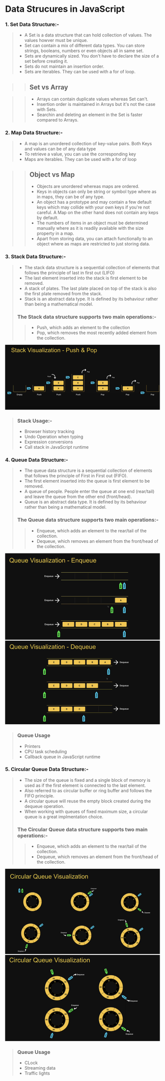 # Data Strucures in JavaScript 

### 1.  Set Data Structure:- 

> - A Set is a data structure that can hold collection of values. The values howver must be unique.
> - Set can contain a mix of different data types. You can store strings, booleans, numbers or even objects all in same set.
> - Sets are dynamically sized. You don't have to declare the size of a set before creating it.
> - Sets do not maintain an insertion order.
> - Sets are iterables. They can be used with a for of loop.

>> ##   Set vs Array

>> - Arrays can contain duplicate values whereas Set can't.
>> - Insertion order is maintained in Arrays but it's not the case with Sets.
>> - Searchin and deleting an element in the Set is faster compared to Arrays.

### 2.  Map Data Structure:-

> - A map is an unordered collection of key-value pairs. Both Keys and values can be of any data type
> - To retrieve a value, you can use the corresponding key
> - Maps are iterables. They can be used with a for of loop

>> ##   Object vs Map
>> - Objects are unordered whereas maps are ordered.
>> - Keys in objects can only be string or symbol type where as in maps, they can be of any type.
>> - An object has a prototype and may contain a few default keys which may collide with your own keys if you're not careful. A Map on the other hand does not contain any keps by default.
>> - The numbers of items in an object must be determined manually where as it is readily available with the size property in a map.
>> - Apart from storing data, you can attach functionally to an object where as maps are restricted to just storing data.

### 3.  Stack Data Structure:-

> - The stack data structure is a sequential collection of elements that follows the principle of last in first out (LIFO)
> - The last element inserted into the stack is first element to be removed.
> - A stack of plates. The last plate placed on top of the stack is also the first plate removed from the stack.
> - Stack is an abstract data type. It is defined by its behaviour rather than being a mathematical model.
> ### The Stack data structure supports two main operations:-
>> - Push, which adds an element to the collection
>> - Pop, which removes the most recently added element from the collection.

![Stack visualization](<Images/Screenshot 2025-07-03 113416.png>)

> ### Stack Usage:-
> - Browser history tracking
> - Undo Operation when typing
> - Expression conversions
> - Call stack in JavaScript runtime

### 4.  Queue Data Structure:-

> - The queue data structure is a sequential collection of elements that follows the principle of First in First out (FIFO).
> - The first element inserted into the queue is first element to be removed.
> - A queue of people. People enter the queue at one end (rear/tail) and leave the queue from the other end (front/head).
> - Queue is an abstract data type. It is defined by its behaviour rather than being a mathematical model.
> ### The Queue data structure supports two main operations:-
>> - Enqueue, which adds an element to the rear/tail of the collection.
>> - Dequeue, which removes an element from the front/head of the collection.

![Queue visualization - Enqueue](Images/Enqueue.png)
![Queue visualization - Dequeue](Images/Dequeue.png)

> ### Queue Usage
> - Printers
> - CPU task scheduling
> - Callback queue in JavaScript runtime 

### 5.  Circular Queue Data Structure:-

> - The size of the queue is fixed and a single block of memory is used as if the first element is connected to the last element.
> - Also referred to as circular buffer or ring buffer and follows the FIFO principle.
> - A circular queue will reuse the empty block created during the dequeue operation.
> - When working with queues of fixed maximum size, a circular queue is a great implmentation choice.
> ### The Circular Queue data structure supports two main operations:-
>> - Enqueue, which adds an element to the rear/tail of the collection.
>> - Dequeue, which removes an element from the front/head of the collection.

![Circular Queue visualization - Enqueue](<Images/Circular Enqueue.png>)
![Circular Queue visualization - Dequeue](<Images/Circular Dequeue'.png>)

> ### Queue Usage
> - CLock
> - Streaming data
> - Traffic lights 